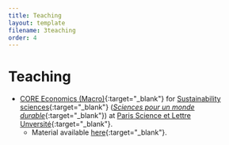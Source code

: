 ```yaml
---
title: Teaching
layout: template
filename: 3teaching
order: 4
--- 
```


# Teaching

- [CORE Economics (Macro)](https://www.core-econ.org/){:target="_blank"} for [Sustainability sciences](https://psl.eu/en/education/psl-bachelors-degree-sustainability-sciences){:target="_blank"} ([*Sciences pour un monde durable*](https://psl.eu/formation/sciences-monde-durable){:target="_blank"}) at [Paris Science et Lettre Unversité](https://psl.eu/){:target="_blank"}. 
    - Material available [here](https://github.com/woomora/CORE-econ-macro){:target="_blank"}.
